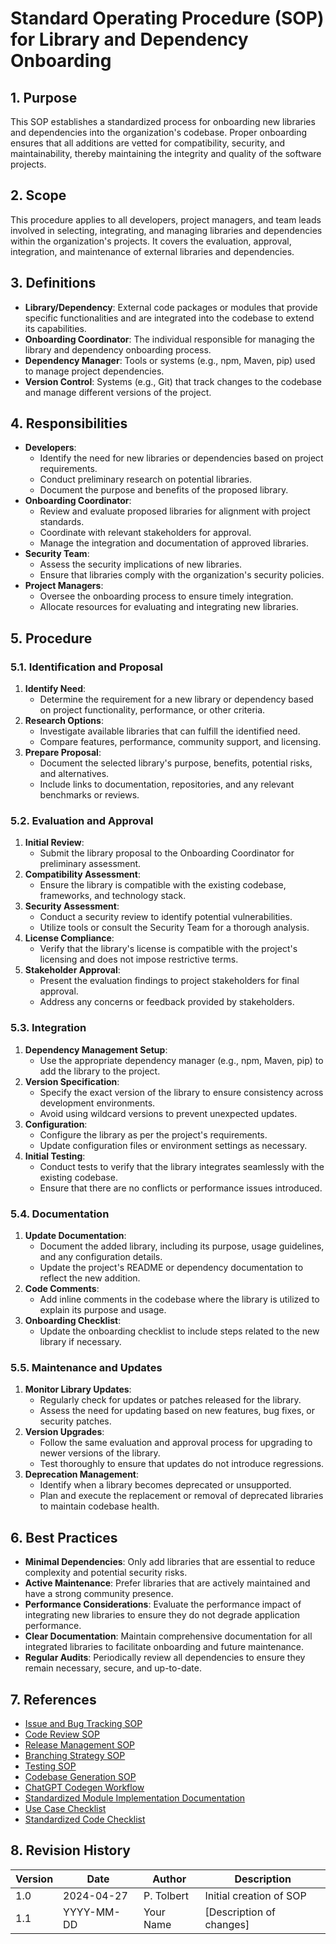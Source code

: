 # Standard Operating Procedure (SOP) for Library and Dependency Onboarding

## 1. Purpose
This SOP establishes a standardized process for onboarding new libraries and dependencies into the organization's codebase. Proper onboarding ensures that all additions are vetted for compatibility, security, and maintainability, thereby maintaining the integrity and quality of the software projects.

## 2. Scope
This procedure applies to all developers, project managers, and team leads involved in selecting, integrating, and managing libraries and dependencies within the organization's projects. It covers the evaluation, approval, integration, and maintenance of external libraries and dependencies.

## 3. Definitions
- **Library/Dependency**: External code packages or modules that provide specific functionalities and are integrated into the codebase to extend its capabilities.
- **Onboarding Coordinator**: The individual responsible for managing the library and dependency onboarding process.
- **Dependency Manager**: Tools or systems (e.g., npm, Maven, pip) used to manage project dependencies.
- **Version Control**: Systems (e.g., Git) that track changes to the codebase and manage different versions of the project.

## 4. Responsibilities
- **Developers**:
  - Identify the need for new libraries or dependencies based on project requirements.
  - Conduct preliminary research on potential libraries.
  - Document the purpose and benefits of the proposed library.
- **Onboarding Coordinator**:
  - Review and evaluate proposed libraries for alignment with project standards.
  - Coordinate with relevant stakeholders for approval.
  - Manage the integration and documentation of approved libraries.
- **Security Team**:
  - Assess the security implications of new libraries.
  - Ensure that libraries comply with the organization's security policies.
- **Project Managers**:
  - Oversee the onboarding process to ensure timely integration.
  - Allocate resources for evaluating and integrating new libraries.

## 5. Procedure

### 5.1. Identification and Proposal
1. **Identify Need**:
   - Determine the requirement for a new library or dependency based on project functionality, performance, or other criteria.
2. **Research Options**:
   - Investigate available libraries that can fulfill the identified need.
   - Compare features, performance, community support, and licensing.
3. **Prepare Proposal**:
   - Document the selected library's purpose, benefits, potential risks, and alternatives.
   - Include links to documentation, repositories, and any relevant benchmarks or reviews.

### 5.2. Evaluation and Approval
1. **Initial Review**:
   - Submit the library proposal to the Onboarding Coordinator for preliminary assessment.
2. **Compatibility Assessment**:
   - Ensure the library is compatible with the existing codebase, frameworks, and technology stack.
3. **Security Assessment**:
   - Conduct a security review to identify potential vulnerabilities.
   - Utilize tools or consult the Security Team for a thorough analysis.
4. **License Compliance**:
   - Verify that the library's license is compatible with the project's licensing and does not impose restrictive terms.
5. **Stakeholder Approval**:
   - Present the evaluation findings to project stakeholders for final approval.
   - Address any concerns or feedback provided by stakeholders.

### 5.3. Integration
1. **Dependency Management Setup**:
   - Use the appropriate dependency manager (e.g., npm, Maven, pip) to add the library to the project.
2. **Version Specification**:
   - Specify the exact version of the library to ensure consistency across development environments.
   - Avoid using wildcard versions to prevent unexpected updates.
3. **Configuration**:
   - Configure the library as per the project's requirements.
   - Update configuration files or environment settings as necessary.
4. **Initial Testing**:
   - Conduct tests to verify that the library integrates seamlessly with the existing codebase.
   - Ensure that there are no conflicts or performance issues introduced.

### 5.4. Documentation
1. **Update Documentation**:
   - Document the added library, including its purpose, usage guidelines, and any configuration details.
   - Update the project's README or dependency documentation to reflect the new addition.
2. **Code Comments**:
   - Add inline comments in the codebase where the library is utilized to explain its purpose and usage.
3. **Onboarding Checklist**:
   - Update the onboarding checklist to include steps related to the new library if necessary.

### 5.5. Maintenance and Updates
1. **Monitor Library Updates**:
   - Regularly check for updates or patches released for the library.
   - Assess the need for updating based on new features, bug fixes, or security patches.
2. **Version Upgrades**:
   - Follow the same evaluation and approval process for upgrading to newer versions of the library.
   - Test thoroughly to ensure that updates do not introduce regressions.
3. **Deprecation Management**:
   - Identify when a library becomes deprecated or unsupported.
   - Plan and execute the replacement or removal of deprecated libraries to maintain codebase health.

## 6. Best Practices
- **Minimal Dependencies**: Only add libraries that are essential to reduce complexity and potential security risks.
- **Active Maintenance**: Prefer libraries that are actively maintained and have a strong community presence.
- **Performance Considerations**: Evaluate the performance impact of integrating new libraries to ensure they do not degrade application performance.
- **Clear Documentation**: Maintain comprehensive documentation for all integrated libraries to facilitate onboarding and future maintenance.
- **Regular Audits**: Periodically review all dependencies to ensure they remain necessary, secure, and up-to-date.

## 7. References
- [Issue and Bug Tracking SOP](workflow/issue_bug_tracking_sop.md)
- [Code Review SOP](workflow/SOP_code_review.md)
- [Release Management SOP](workflow/release_management_sop.md)
- [Branching Strategy SOP](workflow/SOP_branching_strategy.md)
- [Testing SOP](workflow/testing_sop.md)
- [Codebase Generation SOP](workflow/codebase_generation_sop.md)
- [ChatGPT Codegen Workflow](workflow/chatgpt_codegen_workflow.md)
- [Standardized Module Implementation Documentation](implementation/SOP_standardized_module_implementation_documentation.md)
- [Use Case Checklist](checklists/usecasechecklist.md)
- [Standardized Code Checklist](checklists/standardized_code_checklist.md)

## 8. Revision History

| Version | Date       | Author      | Description                   |
|---------|------------|-------------|-------------------------------|
| 1.0     | 2024-04-27 | P. Tolbert  | Initial creation of SOP       |
| 1.1     | YYYY-MM-DD | Your Name   | [Description of changes]      |
